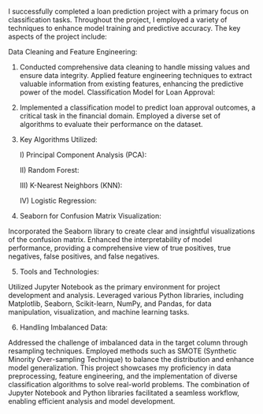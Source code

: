 I successfully completed a loan prediction project with a primary focus on classification tasks. Throughout the project, I employed a variety of techniques to enhance model training and predictive accuracy. The key aspects of the project include:

Data Cleaning and Feature Engineering:

1) Conducted comprehensive data cleaning to handle missing values and ensure data integrity.
Applied feature engineering techniques to extract valuable information from existing features, enhancing the predictive power of the model.
Classification Model for Loan Approval:

2) Implemented a classification model to predict loan approval outcomes, a critical task in the financial domain.
Employed a diverse set of algorithms to evaluate their performance on the dataset.

3) Key Algorithms Utilized:

    I) Principal Component Analysis (PCA):

    II) Random Forest:

    III) K-Nearest Neighbors (KNN):

    IV) Logistic Regression:

4) Seaborn for Confusion Matrix Visualization:

Incorporated the Seaborn library to create clear and insightful visualizations of the confusion matrix.
Enhanced the interpretability of model performance, providing a comprehensive view of true positives, true negatives, false positives, and false negatives.

5) Tools and Technologies:

Utilized Jupyter Notebook as the primary environment for project development and analysis.
Leveraged various Python libraries, including Matplotlib, Seaborn, Scikit-learn, NumPy, and Pandas, for data manipulation, visualization, and machine learning tasks.

6) Handling Imbalanced Data:

Addressed the challenge of imbalanced data in the target column through resampling techniques.
Employed methods such as SMOTE (Synthetic Minority Over-sampling Technique) to balance the distribution and enhance model generalization.
This project showcases my proficiency in data preprocessing, feature engineering, and the implementation of diverse classification algorithms to solve real-world problems. The combination of Jupyter Notebook and Python libraries facilitated a seamless workflow, enabling efficient analysis and model development.
